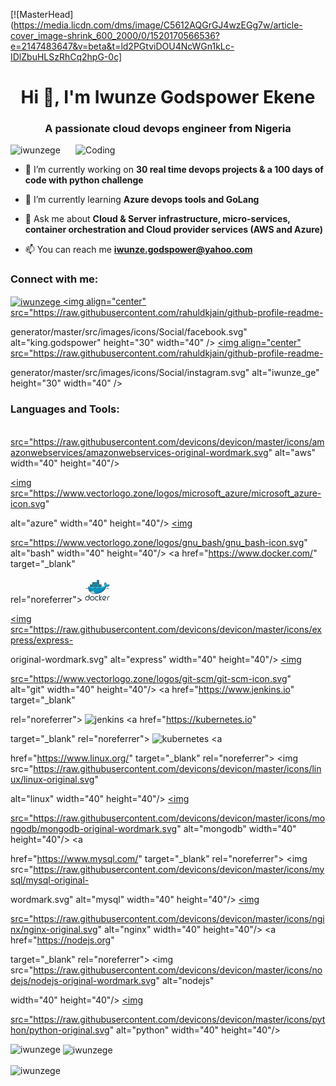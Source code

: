 [![MasterHead](https://media.licdn.com/dms/image/C5612AQGrGJ4wzEGg7w/article-cover_image-shrink_600_2000/0/1520170566536?e=2147483647&v=beta&t=ld2PGtviDOU4NcWGn1kLc-IDlZbuHLSzRhCq2hpG-0c]
<h1 align="center">Hi 👋, I'm Iwunze Godspower Ekene</h1>
<h3 align="center">A passionate cloud devops engineer from Nigeria</h3>
<img align="right" alt="Coding" width="400" src="https://media2.giphy.com/media/qgQUggAC3Pfv687qPC/giphy.gif">

<p align="left"> <img src="https://komarev.com/ghpvc/?username=iwunzege&label=Profile%20views&color=0e75b6&style=flat" alt="iwunzege" /> </p>

- 🔭 I’m currently working on **30 real time devops projects & a 100 days of code with python challenge**

- 🌱 I’m currently learning **Azure devops tools and GoLang**

- 💬 Ask me about **Cloud & Server infrastructure, micro-services, container orchestration and Cloud provider services (AWS and Azure)**

- 📫 You can reach me **iwunze.godspower@yahoo.com**

<h3 align="left">Connect with me:</h3>
<p align="left">
<a href="https://linkedin.com/in/iwunzege" target="blank"><img align="center" src="https://raw.githubusercontent.com/rahuldkjain/github-profile-readme-

generator/master/src/images/icons/Social/linked-in-alt.svg" alt="iwunzege" height="30" width="40" /></a>
<a href="https://fb.com/king.godspower" target="blank"><img align="center" src="https://raw.githubusercontent.com/rahuldkjain/github-profile-readme-

generator/master/src/images/icons/Social/facebook.svg" alt="king.godspower" height="30" width="40" /></a>
<a href="https://instagram.com/iwunze_ge" target="blank"><img align="center" src="https://raw.githubusercontent.com/rahuldkjain/github-profile-readme-

generator/master/src/images/icons/Social/instagram.svg" alt="iwunze_ge" height="30" width="40" /></a>
</p>

<h3 align="left">Languages and Tools:</h3>
<p align="left"> <a href="https://aws.amazon.com" target="_blank" rel="noreferrer"> <img 

src="https://raw.githubusercontent.com/devicons/devicon/master/icons/amazonwebservices/amazonwebservices-original-wordmark.svg" alt="aws" width="40" height="40"/> </a> 

<a href="https://azure.microsoft.com/en-in/" target="_blank" rel="noreferrer"> <img src="https://www.vectorlogo.zone/logos/microsoft_azure/microsoft_azure-icon.svg" 

alt="azure" width="40" height="40"/> </a> <a href="https://www.gnu.org/software/bash/" target="_blank" rel="noreferrer"> <img 

src="https://www.vectorlogo.zone/logos/gnu_bash/gnu_bash-icon.svg" alt="bash" width="40" height="40"/> </a> <a href="https://www.docker.com/" target="_blank" 

rel="noreferrer"> <img src="https://raw.githubusercontent.com/devicons/devicon/master/icons/docker/docker-original-wordmark.svg" alt="docker" width="40" height="40"/> 

</a> <a href="https://expressjs.com" target="_blank" rel="noreferrer"> <img src="https://raw.githubusercontent.com/devicons/devicon/master/icons/express/express-

original-wordmark.svg" alt="express" width="40" height="40"/> </a> <a href="https://git-scm.com/" target="_blank" rel="noreferrer"> <img 

src="https://www.vectorlogo.zone/logos/git-scm/git-scm-icon.svg" alt="git" width="40" height="40"/> </a> <a href="https://www.jenkins.io" target="_blank" 

rel="noreferrer"> <img src="https://www.vectorlogo.zone/logos/jenkins/jenkins-icon.svg" alt="jenkins" width="40" height="40"/> </a> <a href="https://kubernetes.io" 

target="_blank" rel="noreferrer"> <img src="https://www.vectorlogo.zone/logos/kubernetes/kubernetes-icon.svg" alt="kubernetes" width="40" height="40"/> </a> <a 

href="https://www.linux.org/" target="_blank" rel="noreferrer"> <img src="https://raw.githubusercontent.com/devicons/devicon/master/icons/linux/linux-original.svg" 

alt="linux" width="40" height="40"/> </a> <a href="https://www.mongodb.com/" target="_blank" rel="noreferrer"> <img 

src="https://raw.githubusercontent.com/devicons/devicon/master/icons/mongodb/mongodb-original-wordmark.svg" alt="mongodb" width="40" height="40"/> </a> <a 

href="https://www.mysql.com/" target="_blank" rel="noreferrer"> <img src="https://raw.githubusercontent.com/devicons/devicon/master/icons/mysql/mysql-original-

wordmark.svg" alt="mysql" width="40" height="40"/> </a> <a href="https://www.nginx.com" target="_blank" rel="noreferrer"> <img 

src="https://raw.githubusercontent.com/devicons/devicon/master/icons/nginx/nginx-original.svg" alt="nginx" width="40" height="40"/> </a> <a href="https://nodejs.org" 

target="_blank" rel="noreferrer"> <img src="https://raw.githubusercontent.com/devicons/devicon/master/icons/nodejs/nodejs-original-wordmark.svg" alt="nodejs" 

width="40" height="40"/> </a> <a href="https://www.python.org" target="_blank" rel="noreferrer"> <img 

src="https://raw.githubusercontent.com/devicons/devicon/master/icons/python/python-original.svg" alt="python" width="40" height="40"/> </a> </p>

<p><img align="left" src="https://github-readme-stats.vercel.app/api/top-langs?username=iwunzege&show_icons=true&locale=en&layout=compact" alt="iwunzege" /></p>

<p>&nbsp;<img align="center" src="https://github-readme-stats.vercel.app/api?username=iwunzege&show_icons=true&locale=en" alt="iwunzege" /></p>

<p><img align="center" src="https://github-readme-streak-stats.herokuapp.com/?user=iwunzege&" alt="iwunzege" /></p>
